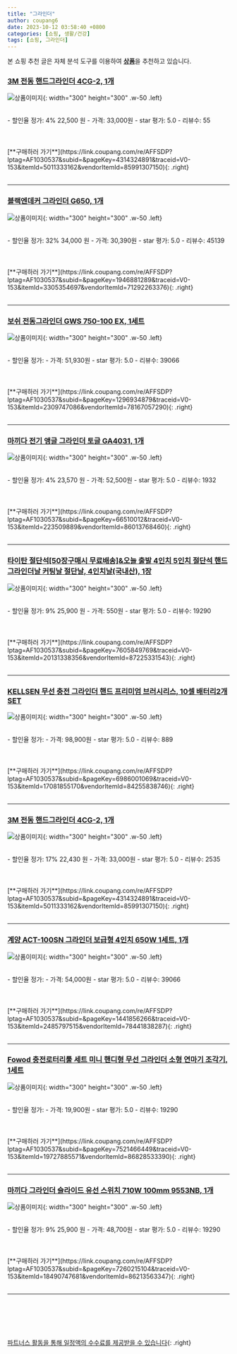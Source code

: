```yaml
---
title: "그라인더"
author: coupang6
date: 2023-10-12 03:58:40 +0800
categories: [쇼핑, 생활/건강]
tags: [쇼핑, 그라인더]
---
```


본 쇼핑 추천 글은 자체 분석 도구를 이용하여 [**상품**](https://link.coupang.com/a/bao1ui)을 추천하고 있습니다.

### [3M 전동 핸드그라인더 4CG-2, 1개](https://link.coupang.com/re/AFFSDP?lptag=AF1030537&subid=&pageKey=4314324891&traceid=V0-153&itemId=5011333162&vendorItemId=85991307150)

![상품이미지](https://thumbnail8.coupangcdn.com/thumbnails/remote/230x230ex/image/vendor_inventory/2b30/9fb091a0428b744daab0ff39329538717b613d7b7898c3b4a04275fd7700.jpg){: width="300" height="300" .w-50 .left}


<br>
- 할인율 정가: 4%  22,500   원
- 가격: 33,000원
- star 평가: 5.0
- 리뷰수: 55
<br>
<br>
<br>
<br>
[**구매하러 가기**](https://link.coupang.com/re/AFFSDP?lptag=AF1030537&subid=&pageKey=4314324891&traceid=V0-153&itemId=5011333162&vendorItemId=85991307150){: .right}
<br>
<br>

---

### [블랙엔데커 그라인더 G650, 1개](https://link.coupang.com/re/AFFSDP?lptag=AF1030537&subid=&pageKey=1946881289&traceid=V0-153&itemId=3305354697&vendorItemId=71292263376)

![상품이미지](https://thumbnail7.coupangcdn.com/thumbnails/remote/230x230ex/image/retail/images/2020/08/11/15/6/3b5e8e5f-f145-459b-8b3a-1a47969886e3.jpg){: width="300" height="300" .w-50 .left}


<br>
- 할인율 정가: 32%  34,000   원
- 가격: 30,390원
- star 평가: 5.0
- 리뷰수: 45139
<br>
<br>
<br>
<br>
[**구매하러 가기**](https://link.coupang.com/re/AFFSDP?lptag=AF1030537&subid=&pageKey=1946881289&traceid=V0-153&itemId=3305354697&vendorItemId=71292263376){: .right}
<br>
<br>

---

### [보쉬 전동그라인더 GWS 750-100 EX, 1세트](https://link.coupang.com/re/AFFSDP?lptag=AF1030537&subid=&pageKey=1296934879&traceid=V0-153&itemId=2309747086&vendorItemId=78167057290)

![상품이미지](https://thumbnail10.coupangcdn.com/thumbnails/remote/230x230ex/image/vendor_inventory/855f/b3e7e924763b6778f8a429e2d03827b7d1ecb158001707dd48f19e64c5a1.jpg){: width="300" height="300" .w-50 .left}


<br>
- 할인율 정가: 
- 가격: 51,930원
- star 평가: 5.0
- 리뷰수: 39066
<br>
<br>
<br>
<br>
[**구매하러 가기**](https://link.coupang.com/re/AFFSDP?lptag=AF1030537&subid=&pageKey=1296934879&traceid=V0-153&itemId=2309747086&vendorItemId=78167057290){: .right}
<br>
<br>

---

### [마끼다 전기 앵글 그라인더 토글 GA4031, 1개](https://link.coupang.com/re/AFFSDP?lptag=AF1030537&subid=&pageKey=66510012&traceid=V0-153&itemId=223509889&vendorItemId=86013768460)

![상품이미지](https://thumbnail9.coupangcdn.com/thumbnails/remote/230x230ex/image/retail/images/2023/05/19/9/4/48bbbc08-de65-46af-a660-8b2b45323418.jpg){: width="300" height="300" .w-50 .left}


<br>
- 할인율 정가: 4%  23,570   원
- 가격: 52,500원
- star 평가: 5.0
- 리뷰수: 1932
<br>
<br>
<br>
<br>
[**구매하러 가기**](https://link.coupang.com/re/AFFSDP?lptag=AF1030537&subid=&pageKey=66510012&traceid=V0-153&itemId=223509889&vendorItemId=86013768460){: .right}
<br>
<br>

---

### [타이탄 절단석[50장구매시 무료배송]&오늘 출발 4인치 5인치 절단석 핸드그라인더날 커팅날 절단날, 4인치날(국내산), 1장](https://link.coupang.com/re/AFFSDP?lptag=AF1030537&subid=&pageKey=7605849769&traceid=V0-153&itemId=20131338356&vendorItemId=87225331543)

![상품이미지](https://thumbnail9.coupangcdn.com/thumbnails/remote/230x230ex/image/vendor_inventory/8627/a7b625c54938791ea5760abfe99fe0f66189bce2b738a9ff7fc006de49f8.jpg){: width="300" height="300" .w-50 .left}


<br>
- 할인율 정가: 9%  25,900   원
- 가격: 550원
- star 평가: 5.0
- 리뷰수: 19290
<br>
<br>
<br>
<br>
[**구매하러 가기**](https://link.coupang.com/re/AFFSDP?lptag=AF1030537&subid=&pageKey=7605849769&traceid=V0-153&itemId=20131338356&vendorItemId=87225331543){: .right}
<br>
<br>

---

### [KELLSEN 무선 충전 그라인더 핸드 프리미엄 브러시리스, 10셀 배터리2개SET](https://link.coupang.com/re/AFFSDP?lptag=AF1030537&subid=&pageKey=6986001069&traceid=V0-153&itemId=17081855170&vendorItemId=84255838746)

![상품이미지](https://thumbnail9.coupangcdn.com/thumbnails/remote/230x230ex/image/vendor_inventory/73bc/2d94a9cc415dc903cc7032e165f42bc7f16e648ea2765c1ecb8e83de5234.jpg){: width="300" height="300" .w-50 .left}


<br>
- 할인율 정가: 
- 가격: 98,900원
- star 평가: 5.0
- 리뷰수: 889
<br>
<br>
<br>
<br>
[**구매하러 가기**](https://link.coupang.com/re/AFFSDP?lptag=AF1030537&subid=&pageKey=6986001069&traceid=V0-153&itemId=17081855170&vendorItemId=84255838746){: .right}
<br>
<br>

---

### [3M 전동 핸드그라인더 4CG-2, 1개](https://link.coupang.com/re/AFFSDP?lptag=AF1030537&subid=&pageKey=4314324891&traceid=V0-153&itemId=5011333162&vendorItemId=85991307150)

![상품이미지](https://thumbnail8.coupangcdn.com/thumbnails/remote/230x230ex/image/vendor_inventory/2b30/9fb091a0428b744daab0ff39329538717b613d7b7898c3b4a04275fd7700.jpg){: width="300" height="300" .w-50 .left}


<br>
- 할인율 정가: 17%  22,430   원
- 가격: 33,000원
- star 평가: 5.0
- 리뷰수: 2535
<br>
<br>
<br>
<br>
[**구매하러 가기**](https://link.coupang.com/re/AFFSDP?lptag=AF1030537&subid=&pageKey=4314324891&traceid=V0-153&itemId=5011333162&vendorItemId=85991307150){: .right}
<br>
<br>

---

### [계양 ACT-100SN 그라인더 보급형 4인치 650W 1세트, 1개](https://link.coupang.com/re/AFFSDP?lptag=AF1030537&subid=&pageKey=1441856266&traceid=V0-153&itemId=2485797515&vendorItemId=78441838287)

![상품이미지](https://thumbnail9.coupangcdn.com/thumbnails/remote/230x230ex/image/vendor_inventory/ff82/938d4d4d648692cb71b7aa770b5d05b77d2803a9d918fc56bc66c9adf373.jpeg){: width="300" height="300" .w-50 .left}


<br>
- 할인율 정가: 
- 가격: 54,000원
- star 평가: 5.0
- 리뷰수: 39066
<br>
<br>
<br>
<br>
[**구매하러 가기**](https://link.coupang.com/re/AFFSDP?lptag=AF1030537&subid=&pageKey=1441856266&traceid=V0-153&itemId=2485797515&vendorItemId=78441838287){: .right}
<br>
<br>

---

### [Fowod 충전로터리툴 세트 미니 핸디형 무선 그라인더 소형 연마기 조각기, 1세트](https://link.coupang.com/re/AFFSDP?lptag=AF1030537&subid=&pageKey=7521466449&traceid=V0-153&itemId=19727885571&vendorItemId=86828533390)

![상품이미지](https://thumbnail7.coupangcdn.com/thumbnails/remote/230x230ex/image/vendor_inventory/3d74/bfff064615edd5368afced103a227bc6ac6ff0b271fd259ef6177228dcde.jpg){: width="300" height="300" .w-50 .left}


<br>
- 할인율 정가: 
- 가격: 19,900원
- star 평가: 5.0
- 리뷰수: 19290
<br>
<br>
<br>
<br>
[**구매하러 가기**](https://link.coupang.com/re/AFFSDP?lptag=AF1030537&subid=&pageKey=7521466449&traceid=V0-153&itemId=19727885571&vendorItemId=86828533390){: .right}
<br>
<br>

---

### [마끼다 그라인더 슬라이드 유선 스위치 710W 100mm 9553NB, 1개](https://link.coupang.com/re/AFFSDP?lptag=AF1030537&subid=&pageKey=7260215104&traceid=V0-153&itemId=18490747681&vendorItemId=86213563347)

![상품이미지](https://thumbnail7.coupangcdn.com/thumbnails/remote/230x230ex/image/rs_quotation_api/dknjwcan/93dd16a7f7d34081ba5a6d778d91151e.jpg){: width="300" height="300" .w-50 .left}


<br>
- 할인율 정가: 9%  25,900   원
- 가격: 48,700원
- star 평가: 5.0
- 리뷰수: 19290
<br>
<br>
<br>
<br>
[**구매하러 가기**](https://link.coupang.com/re/AFFSDP?lptag=AF1030537&subid=&pageKey=7260215104&traceid=V0-153&itemId=18490747681&vendorItemId=86213563347){: .right}
<br>
<br>

---
<br><br><br><br><br> [파트너스 활동을 통해 일정액의 수수료를 제공받을 수 있습니다](https://link.coupang.com/a/bao1ui){: .right}